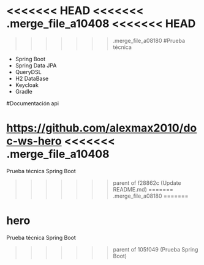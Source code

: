 <<<<<<< HEAD
<<<<<<< .merge_file_a10408
<<<<<<< HEAD
=======
>>>>>>> .merge_file_a08180
#Prueba técnica 

- Spring Boot
- Spring Data JPA
- QueryDSL
- H2 DataBase
- Keycloak
- Gradle


#Documentación api

https://github.com/alexmax2010/doc-ws-hero
<<<<<<< .merge_file_a10408
=======
Prueba técnica Spring Boot
>>>>>>> parent of f28862c (Update README.md)
=======
>>>>>>> .merge_file_a08180
=======
# hero
Prueba técnica Spring Boot
>>>>>>> parent of 105f049 (Prueba Spring Boot)
